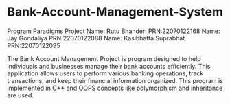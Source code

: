# Bank-Account-Management-System
Program Paradigms Project
Name: Rutu Bhanderi PRN:22070122168
Name: Jay Gondaliya  PRN:22070122088
Name: Kasibhatta Suprabhat PRN:22070122095

The Bank Account Management Project is program designed to help individuals and businesses manage their bank accounts efficiently. 
This application allows users to perform various banking operations, track transactions, and keep their financial information organized.
This program is implemented in C++ and OOPS concepts like polymorphism and inheritance are used. 
